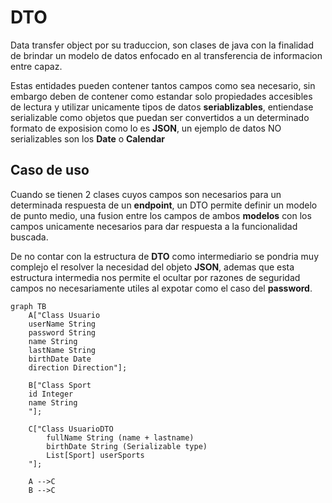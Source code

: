 # DTO

Data transfer object por su traduccion, son clases de java con la finalidad de brindar un modelo de datos enfocado en al transferencia de informacion entre capaz.  

Estas entidades pueden contener tantos campos como sea necesario, sin embargo deben de contener como estandar solo propiedades accesibles de lectura y utilizar unicamente tipos de datos **seriablizables**, entiendase serializable como objetos que puedan ser convertidos a un determinado formato de exposision como lo es **JSON**, un ejemplo de datos NO serializables son los **Date** o **Calendar**  

## Caso de uso

Cuando se tienen 2 clases cuyos campos son necesarios para un determinada respuesta de un **endpoint**, un DTO permite definir un modelo de punto medio, una fusion entre los campos de ambos **modelos** con los campos unicamente necesarios para dar respuesta a la funcionalidad buscada.  

De no contar con la estructura de **DTO** como intermediario se pondria muy complejo el resolver la necesidad del objeto **JSON**, ademas que esta estructura intermedia nos permite el ocultar por razones de seguridad campos no necesariamente utiles al expotar como el caso del **password**.  

~~~mermaid
graph TB
    A["Class Usuario
    userName String
    password String
    name String
    lastName String
    birthDate Date
    direction Direction"];

    B["Class Sport
    id Integer
    name String
    "];

    C["Class UsuarioDTO
        fullName String (name + lastname)
        birthDate String (Serializable type)
        List[Sport] userSports
    "];

    A -->C
    B -->C

~~~
